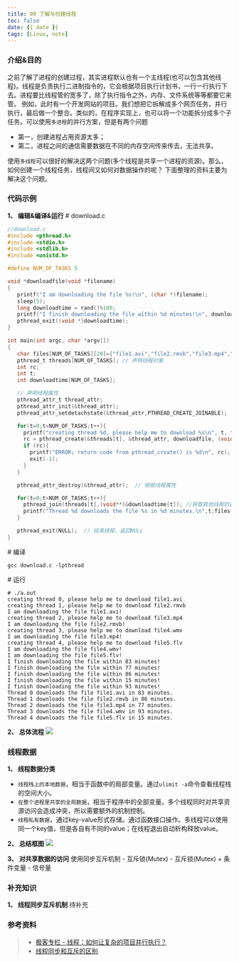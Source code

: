 ```yaml
---
title: 09 了解与创建线程
toc: false
date: {{ date }}
tags: [Linux, note]
---
```



### 介绍&目的
之前了解了进程的创建过程，其实进程默认也有一个主线程(也可以包含其他线程)。线程是负责执行二进制指令的，它会根据项目执行计划书，一行一行执行下去。进程要比线程管的宽多了，除了执行指令之外，内存、文件系统等等都要它来管。
例如，此时有一个开发网站的项目。我们想把它拆解成多个网页任务，并行执行，最后做一个整合。类似的，在程序实现上，也可以将一个功能拆分成多个子任务。可以使用`多进程`的并行方案，但是有两个问题
- 第一，创建进程占用资源太多；
- 第二，进程之间的通信需要数据在不同的内存空间传来传去，无法共享。

使用`多线程`可以很好的解决这两个问题(多个线程是共享一个进程的资源)。那么，如何创建一个线程任务，线程间又如何对数据操作的呢？
下面整理的资料主要为解决这个问题。

### 代码示例
**1、 编辑&编译&运行**
\# download.c
```c
//download.c
#include <pthread.h>
#include <stdio.h>
#include <stdlib.h>
#include <unistd.h>

#define NUM_OF_TASKS 5

void *downloadfile(void *filename)
{
   printf("I am downloading the file %s!\n", (char *)filename);
   sleep(5);
   long downloadtime = rand()%100;
   printf("I finish downloading the file within %d minutes!\n", downloadtime);
   pthread_exit((void *)downloadtime);
}

int main(int argc, char *argv[])
{
   char files[NUM_OF_TASKS][20]={"file1.avi","file2.rmvb","file3.mp4","file4.wmv","file5.flv"};
   pthread_t threads[NUM_OF_TASKS]; // 声明线程对象
   int rc;
   int t;
   int downloadtime[NUM_OF_TASKS];

   // 声明线程属性
   pthread_attr_t thread_attr;
   pthread_attr_init(&thread_attr);
   pthread_attr_setdetachstate(&thread_attr,PTHREAD_CREATE_JOINABLE);

   for(t=0;t<NUM_OF_TASKS;t++){
     printf("creating thread %d, please help me to download %s\n", t, files[t]);
     rc = pthread_create(&threads[t], &thread_attr, downloadfile, (void *)files[t]); // 创建线程
     if (rc){
       printf("ERROR; return code from pthread_create() is %d\n", rc);
       exit(-1);
     }
   }

   pthread_attr_destroy(&thread_attr);	// 销毁线程属性

   for(t=0;t<NUM_OF_TASKS;t++){
     pthread_join(threads[t],(void**)&downloadtime[t]); //获取其他线程的返回值
     printf("Thread %d downloads the file %s in %d minutes.\n",t,files[t],downloadtime[t]);
   }

   pthread_exit(NULL); 	// 结束线程，返回NULL
}

```

\# 编译
```text
gcc download.c -lpthread
```

\# 运行
```text
# ./a.out
creating thread 0, please help me to download file1.avi
creating thread 1, please help me to download file2.rmvb
I am downloading the file file1.avi!
creating thread 2, please help me to download file3.mp4
I am downloading the file file2.rmvb!
creating thread 3, please help me to download file4.wmv
I am downloading the file file3.mp4!
creating thread 4, please help me to download file5.flv
I am downloading the file file4.wmv!
I am downloading the file file5.flv!
I finish downloading the file within 83 minutes!
I finish downloading the file within 77 minutes!
I finish downloading the file within 86 minutes!
I finish downloading the file within 15 minutes!
I finish downloading the file within 93 minutes!
Thread 0 downloads the file file1.avi in 83 minutes.
Thread 1 downloads the file file2.rmvb in 86 minutes.
Thread 2 downloads the file file3.mp4 in 77 minutes.
Thread 3 downloads the file file4.wmv in 93 minutes.
Thread 4 downloads the file file5.flv in 15 minutes.
```

**2、 总体流程**
![](https://imgconvert.csdnimg.cn/aHR0cHM6Ly9zdGF0aWMwMDEuZ2Vla2Jhbmcub3JnL3Jlc291cmNlL2ltYWdlL2UzL2JkL2UzOGMyOGIwOTcyNTgxZDAwOWVmMTZmMWViZGVlMmJkLmpwZw?x-oss-process=image/format,png)

### 线程数据
**1、 线程数据分类**
- `线程栈上的本地数据`，相当于函数中的局部变量。通过`ulimit -a`命令查看线程栈的空间大小。
- `在整个进程里共享的全局数据`，相当于程序中的全部变量。多个线程同时对共享资源访问会造成冲突，所以需要额外的机制控制。
- `线程私有数据`，通过key-value形式存储。通过函数接口操作。多线程可以使用同一个key值，但是各自有不同的value；在线程退出自动析构释放value。

**2、 总结框图**
![](https://imgconvert.csdnimg.cn/aHR0cHM6Ly9zdGF0aWMwMDEuZ2Vla2Jhbmcub3JnL3Jlc291cmNlL2ltYWdlL2U3LzNmL2U3YjA2ZGNmNDMxZjM4ODE3MGFiMGE3OTY3N2VlNDNmLmpwZw?x-oss-process=image/format,png)


**3、 对共享数据的访问**
使用同步互斥机制
	- 互斥锁(Mutex)
	- 互斥锁(Mutex) + 条件变量
	- 信号量

### 补充知识
**1、 线程同步互斥机制**
待补充

### 参考资料
> - [极客专栏 - 线程：如何让复杂的项目并行执行？](https://time.geekbang.org/column/article/91289)
> - [线程同步和互斥的区别](https://www.cnblogs.com/baizhanshi/p/6844356.html)
